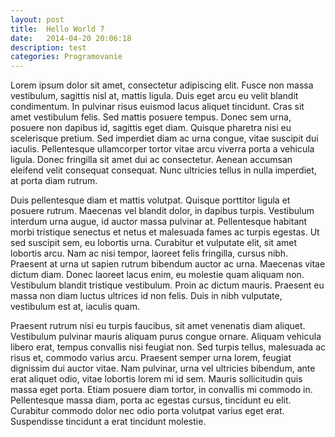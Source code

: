 ```yaml
---
layout: post
title:  Hello World 7
date:   2014-04-20 20:06:18
description: test
categories: Programovanie
---
```


Lorem ipsum dolor sit amet, consectetur adipiscing elit. Fusce non massa vestibulum, sagittis nisl at, mattis ligula. Duis eget arcu eu velit blandit condimentum. In pulvinar risus euismod lacus aliquet tincidunt. Cras sit amet vestibulum felis. Sed mattis posuere tempus. Donec sem urna, posuere non dapibus id, sagittis eget diam. Quisque pharetra nisi eu scelerisque pretium. Sed imperdiet diam ac urna congue, vitae suscipit dui iaculis. Pellentesque ullamcorper tortor vitae arcu viverra porta a vehicula ligula. Donec fringilla sit amet dui ac consectetur. Aenean accumsan eleifend velit consequat consequat. Nunc ultricies tellus in nulla imperdiet, at porta diam rutrum.

Duis pellentesque diam et mattis volutpat. Quisque porttitor ligula et posuere rutrum. Maecenas vel blandit dolor, in dapibus turpis. Vestibulum interdum urna augue, id auctor massa pulvinar at. Pellentesque habitant morbi tristique senectus et netus et malesuada fames ac turpis egestas. Ut sed suscipit sem, eu lobortis urna. Curabitur et vulputate elit, sit amet lobortis arcu. Nam ac nisi tempor, laoreet felis fringilla, cursus nibh. Praesent at urna ut sapien rutrum bibendum auctor ac urna. Maecenas vitae dictum diam. Donec laoreet lacus enim, eu molestie quam aliquam non. Vestibulum blandit tristique vestibulum. Proin ac dictum mauris. Praesent eu massa non diam luctus ultrices id non felis. Duis in nibh vulputate, vestibulum est at, iaculis quam.

Praesent rutrum nisi eu turpis faucibus, sit amet venenatis diam aliquet. Vestibulum pulvinar mauris aliquam purus congue ornare. Aliquam vehicula libero erat, tempus convallis nisi feugiat non. Sed turpis tellus, malesuada ac risus et, commodo varius arcu. Praesent semper urna lorem, feugiat dignissim dui auctor vitae. Nam pulvinar, urna vel ultricies bibendum, ante erat aliquet odio, vitae lobortis lorem mi id sem. Mauris sollicitudin quis massa eget porta. Etiam posuere diam tortor, in convallis mi commodo in. Pellentesque massa diam, porta ac egestas cursus, tincidunt eu elit. Curabitur commodo dolor nec odio porta volutpat varius eget erat. Suspendisse tincidunt a erat tincidunt molestie.
